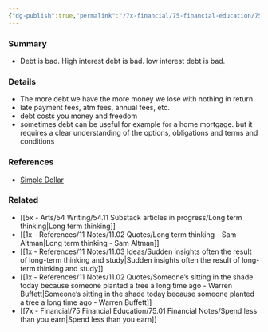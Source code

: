 ```yaml
---
{"dg-publish":true,"permalink":"/7x-financial/75-financial-education/75-01-financial-notes/eliminate-debt/","title":"Eliminate debt","created":"2023-08-26T14:25:12.240+03:00","updated":"2024-02-14T20:17:37.998+03:00"}
---
```



### Summary
- Debt is bad. High interest debt is bad. low interest debt is bad. 

### Details
- The more debt we have the more money we lose with nothing in return.
- late payment fees, atm fees, annual fees, etc.
- debt costs you money and freedom
- sometimes debt can be useful for example for a home mortgage. but it requires a clear understanding of the options, obligations and terms and conditions

### References
- [Simple Dollar](https://web.archive.org/web/20110902020254/http://www.thesimpledollar.com/)

### Related
- [[5x - Arts/54 Writing/54.11 Substack articles in progress/Long term thinking\|Long term thinking]]
- [[1x - References/11 Notes/11.02 Quotes/Long term thinking - Sam Altman\|Long term thinking - Sam Altman]]
- [[1x - References/11 Notes/11.03 Ideas/Sudden insights often the result of long-term thinking and study\|Sudden insights often the result of long-term thinking and study]]
- [[1x - References/11 Notes/11.02 Quotes/Someone’s sitting in the shade today because someone planted a tree a long time ago - Warren Buffett\|Someone’s sitting in the shade today because someone planted a tree a long time ago - Warren Buffett]]
- [[7x - Financial/75 Financial Education/75.01 Financial Notes/Spend less than you earn\|Spend less than you earn]]